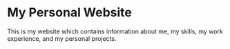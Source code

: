 # My Personal Website

This is my website which contains information about me, my skills, my work experience, and my personal projects. 

